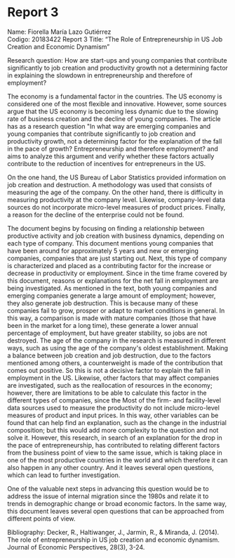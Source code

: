 # Report 3
Name: Fiorella María Lazo Gutiérrez  
Codigo: 20183422
Report 3 
Title:  “The Role of Entrepreneurship in US Job Creation and Economic Dynamism”

Research question: How are start-ups and young companies that contribute significantly to job creation and productivity growth not a determining factor in explaining the slowdown in entrepreneurship and therefore of employment?

The economy is a fundamental factor in the countries. The US economy is considered one of the most flexible and innovative. However, some sources argue that the US economy is becoming less dynamic due to the slowing rate of business creation and the decline of young companies. The article has as a research question "In what way are emerging companies and young companies that contribute significantly to job creation and productivity growth, not a determining factor for the explanation of the fall in the pace of growth? Entrepreneurship and therefore employment? and aims to analyze this argument and verify whether these factors actually contribute to the reduction of incentives for entrepreneurs in the US.

On the one hand, the US Bureau of Labor Statistics provided information on job creation and destruction. A methodology was used that consists of measuring the age of the company. On the other hand, there is difficulty in measuring productivity at the company level. Likewise, company-level data sources do not incorporate micro-level measures of product prices. Finally, a reason for the decline of the enterprise could not be found.

The document begins by focusing on finding a relationship between productive activity and job creation with business dynamics, depending on each type of company. This document mentions young companies that have been around for approximately 5 years and new or emerging companies, companies that are just starting out. Next, this type of company is characterized and placed as a contributing factor for the increase or decrease in productivity or employment. Since in the time frame covered by this document, reasons or explanations for the net fall in employment are being investigated. As mentioned in the text, both young companies and emerging companies generate a large amount of employment; however, they also generate job destruction. This is because many of these companies fail to grow, prosper or adapt to market conditions in general. In this way, a comparison is made with mature companies (those that have been in the market for a long time), these generate a lower annual percentage of employment, but have greater stability, so jobs are not destroyed. The age of the company in the research is measured in different ways, such as using the age of the company's oldest establishment. Making a balance between job creation and job destruction, due to the factors mentioned among others, a counterweight is made of the contribution that comes out positive. So this is not a decisive factor to explain the fall in employment in the US. Likewise, other factors that may affect companies are investigated, such as the reallocation of resources in the economy; however, there are limitations to be able to calculate this factor in the different types of companies, since the Most of the firm- and facility-level data sources used to measure the productivity do not include micro-level measures of product and input prices. In this way, other variables can be found that can help find an explanation, such as the change in the industrial composition; but this would add more complexity to the question and not solve it.
However, this research, in search of an explanation for the drop in the pace of entrepreneurship, has contributed to relating different factors from the business point of view to the same issue, which is taking place in one of the most productive countries in the world and which therefore it can also happen in any other country. And it leaves several open questions, which can lead to further investigation.

One of the valuable next steps in advancing this question would be to address the issue of internal migration since the 1980s and relate it to trends in demographic change or broad economic factors. In the same way, this document leaves several open questions that can be approached from different points of view.



Bibliography:
Decker, R., Haltiwanger, J., Jarmin, R., & Miranda, J. (2014). The role of entrepreneurship in US job creation and economic dynamism. Journal of Economic Perspectives, 28(3), 3-24.
